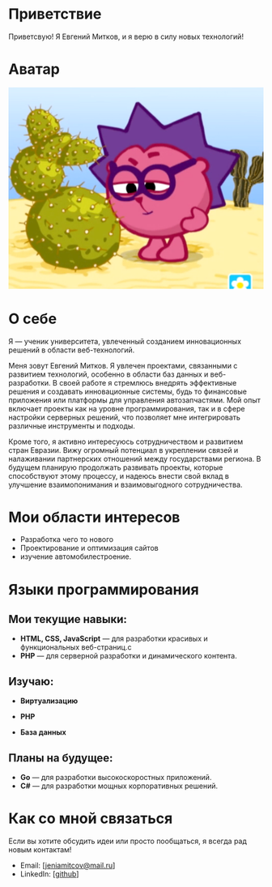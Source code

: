 # Приветствие

Приветсвую! Я Евгений Митков, и я верю в силу новых технологий!

# Аватар

![image](images/avatar01.png)

# О себе

Я — ученик университета, увлеченный созданием инновационных решений в области веб-технологий.

Меня зовут Евгений Митков. Я увлечен проектами, связанными с развитием технологий, особенно в области баз данных и веб-разработки. В своей работе я стремлюсь внедрять эффективные решения и создавать инновационные системы, 
будь то финансовые приложения или платформы для управления автозапчастями. Мой опыт включает проекты как на уровне программирования, так и в сфере настройки серверных решений, что позволяет мне интегрировать различные инструменты и подходы.

Кроме того, я активно интересуюсь сотрудничеством и развитием стран Евразии. Вижу огромный потенциал в укреплении связей и налаживании партнерских отношений между государствами региона. В будущем планирую продолжать развивать проекты, которые способствуют этому процессу, и надеюсь внести свой вклад в улучшение взаимопонимания и взаимовыгодного сотрудничества.



# Мои области интересов

- Разработка чего то нового
- Проектирование и оптимизация сайтов
- изучение автомобилестроение.

# Языки программирования

  ## Мои текущие навыки:

- **HTML, CSS, JavaScript** — для разработки красивых и функциональных веб-страниц.с
- **PHP** — для серверной разработки и динамического контента.

## Изучаю:

- **Виртуализацию**

- **PHP**
- **База данных**

## Планы на будущее:

- **Go** — для разработки высокоскоростных приложений.
- **C#** — для разработки мощных корпоративных решений.

# Как со мной связаться

Если вы хотите обсудить идеи или просто пообщаться, я всегда рад новым контактам!  
- Email: [jeniamitcov@mail.ru]  
- LinkedIn: [[github](https://github.com/Mitcov9847)]
